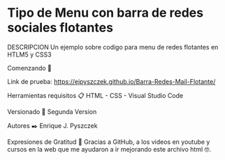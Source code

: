 # Tipo de Menu con barra de redes sociales flotantes

DESCRIPCION
Un ejemplo sobre codigo para menu de redes flotantes en HTLM5 y CSS3

Comenzando 🚀

Link de prueba: https://ejpyszczek.github.io/Barra-Redes-Mail-Flotante/

Herramientas requisitos 📋 HTML - CSS - Visual Studio Code

Versionado 📌 Segunda Version

Autores ✒️ Enrique J. Pyszczek

Expresiones de Gratitud 🎁 Gracias a GitHub, a los videos en youtube y cursos en la web que me ayudaron a ir mejorando este archivo html 🤓.
